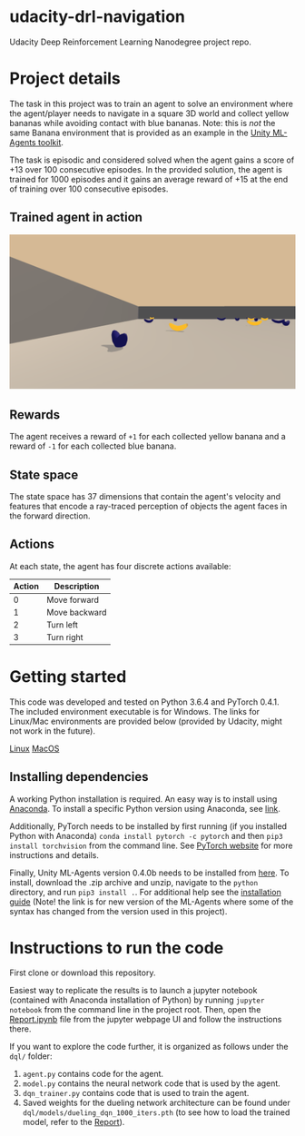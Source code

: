 # udacity-drl-navigation
Udacity Deep Reinforcement Learning Nanodegree project repo.


# Project details
The task in this project was to train an agent to solve an environment where the agent/player needs to navigate in a square 3D world and collect yellow bananas while avoiding contact with blue bananas. Note: this is *not* the same Banana environment that is provided as an example in the [Unity ML-Agents toolkit](https://github.com/Unity-Technologies/ml-agents).

The task is episodic and considered solved when the agent gains a score of +13 over 100 consecutive episodes. In the provided solution, the agent is trained for 1000 episodes and it gains an average reward of +15 at the end of training over 100 consecutive episodes.

## Trained agent in action
![Trained agent](www/trained_dueling_dqn.gif)

## Rewards
The agent receives a reward of `+1` for each collected yellow banana and a reward of `-1` for each collected blue banana.

## State space
The state space has 37 dimensions that contain the agent's velocity and features that encode a ray-traced perception of objects the agent faces in the forward direction.

## Actions
At each state, the agent has four discrete actions available:

| Action | Description   |
|--------|---------------|
| 0      | Move forward  |
| 1      | Move backward |
| 2      | Turn left     |
| 3      | Turn right    |


# Getting started
This code was developed and tested on Python 3.6.4 and PyTorch 0.4.1. The included environment executable is for Windows. The links for Linux/Mac environments are provided below (provided by Udacity, might not work in the future).

[Linux](https://s3-us-west-1.amazonaws.com/udacity-drlnd/P1/Banana/Banana_Linux.zip)
[MacOS](https://s3-us-west-1.amazonaws.com/udacity-drlnd/P1/Banana/Banana.app.zip)

## Installing dependencies
A working Python installation is required. An easy way is to install using [Anaconda](https://www.anaconda.com/download/). To install a specific Python version using Anaconda, see [link](http://docs.anaconda.com/anaconda/faq/#how-do-i-get-the-latest-anaconda-with-python-3-5).

Additionally, PyTorch needs to be installed by first running (if you installed Python with Anaconda) `conda install pytorch -c pytorch` and then
`pip3 install torchvision` from the command line. See [PyTorch website](https://pytorch.org/) for more instructions and details.

Finally, Unity ML-Agents version 0.4.0b needs to be installed from [here](https://github.com/Unity-Technologies/ml-agents/releases/tag/0.4.0b). To install, download the .zip archive and unzip, navigate to the `python` directory, and run `pip3 install .`. For additional help see the [installation guide](https://github.com/Unity-Technologies/ml-agents/blob/master/docs/Installation.md) (Note! the link is for new version of the ML-Agents where some of the syntax has changed from the version used in this project).

# Instructions to run the code
First clone or download this repository. 

Easiest way to replicate the results is to launch a jupyter notebook (contained with Anaconda installation of Python) by running `jupyter notebook` from the command line in the project root. Then, open the [Report.ipynb](Report.ipynb) file from the jupyter webpage UI and follow the instructions there.

If you want to explore the code further, it is organized as follows under the `dql/` folder:

1. `agent.py` contains code for the agent.
2. `model.py` contains the neural network code that is used by the agent.
3. `dqn_trainer.py` contains code that is used to train the agent.
4. Saved weights for the dueling network architecture can be found under `dql/models/dueling_dqn_1000_iters.pth` (to see how to load the trained model, refer to the [Report](Report.ipynb)).

